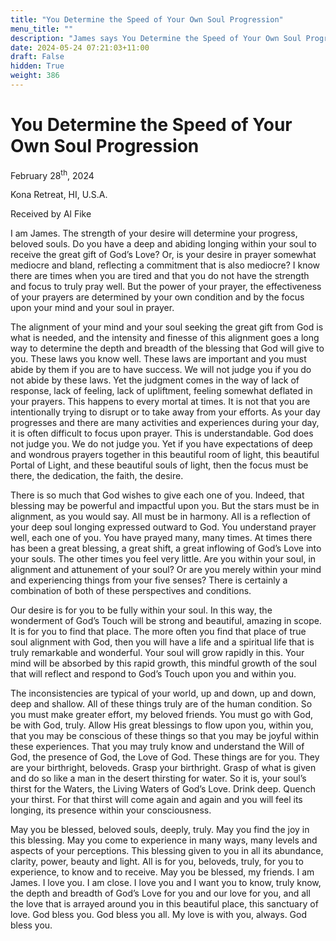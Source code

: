 ```yaml
---
title: "You Determine the Speed of Your Own Soul Progression"
menu_title: ""
description: "James says You Determine the Speed of Your Own Soul Progression"
date: 2024-05-24 07:21:03+11:00
draft: False
hidden: True
weight: 386
---
```

# You Determine the Speed of Your Own Soul Progression 

February 28<sup>th</sup>, 2024

Kona Retreat, HI, U.S.A.

Received by Al Fike 



I am James. The strength of your desire will determine your progress, beloved souls. Do you have a deep and abiding longing within your soul to receive the great gift of God’s Love? Or, is your desire in prayer somewhat mediocre and bland, reflecting a commitment that is also mediocre? I know there are times when you are tired and that you do not have the strength and focus to truly pray well. But the power of your prayer, the effectiveness of your prayers are determined by your own condition and by the focus upon your mind and your soul in prayer. 

The alignment of your mind and your soul seeking the great gift from God is what is needed, and the intensity and finesse of this alignment goes a long way to determine the depth and breadth of the blessing that God will give to you. These laws you know well. These laws are important and you must abide by them if you are to have success. We will not judge you if you do not abide by these laws. Yet the judgment comes in the way of lack of response, lack of feeling, lack of upliftment, feeling somewhat deflated in your prayers. 
This happens to every mortal at times. It is not that you are intentionally trying to disrupt or to take away from your efforts. As your day progresses and there are many activities and experiences during your day, it is often difficult to focus upon prayer. This is understandable. God does not judge you. We do not judge you. Yet if you have expectations of deep and wondrous prayers together in this beautiful room of light, this beautiful Portal of Light, and these beautiful souls of light, then the focus must be there, the dedication, the faith, the desire.

There is so much that God wishes to give each one of you. Indeed, that blessing may be powerful and impactful upon you. But the stars must be in alignment, as you would say. All must be in harmony. All is a reflection of your deep soul longing expressed outward to God. You understand prayer well, each one of you. You have prayed many, many times.  At times there has been a great blessing, a great shift, a great inflowing of God’s Love into your souls. The other times you feel very little. Are you within your soul, in alignment and attunement of your soul? Or are you merely within your mind and experiencing things from your five senses? There is certainly a combination of both of these perspectives and conditions. 

Our desire is for you to be fully within your soul. In this way, the wonderment of God’s Touch will be strong and beautiful, amazing in scope. It is for you to find that place. The more often you find that place of true soul alignment with God, then you will have a life and a spiritual life that is truly remarkable and wonderful. Your soul will grow rapidly in this. Your mind will be absorbed by this rapid growth, this mindful growth of the soul that will reflect and respond to God’s Touch upon you and within you.

The inconsistencies are typical of your world, up and down, up and down, deep and shallow. All of these things truly are of the human condition. So you must make greater effort, my beloved friends. You must go with God, be with God, truly. Allow His great blessings to flow upon you, within you, that you may be conscious of these things so that you may be joyful within these experiences. That you may truly know and understand the Will of God, the presence of God, the Love of God. These things are for you. They are your birthright, beloveds. Grasp your birthright. Grasp of what is given and do so like a man in the desert thirsting for water. So it is, your soul’s thirst for the Waters, the Living Waters of God’s Love. Drink deep. Quench your thirst. For that thirst will come again and again and you will feel its longing, its presence within your consciousness.

May you be blessed, beloved souls, deeply, truly. May you find the joy in this blessing. May you come to experience in many ways, many levels and aspects of your perceptions. This blessing given to you in all its abundance, clarity, power, beauty and light. All is for you, beloveds, truly, for you to experience, to know and to receive. May you be blessed, my friends. I am James. I love you. I am close. I love you and I want you to know, truly know, the depth and breadth of God’s Love for you and our love for you, and all the love that is arrayed around you in this beautiful place, this sanctuary of love. God bless you. God bless you all. My love is with you, always. God bless you. 